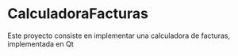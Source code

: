 # CalculadoraFacturas
Este proyecto consiste en implementar una calculadora de facturas, implementada en Qt
